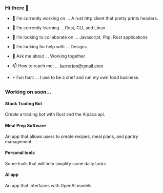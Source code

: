 ### Hi there 👋

- 🔭 I’m currently working on ...
A rust http client that pretty prints headers.

- 🌱 I’m currently learning ...
Rust, CLI, and Linux

- 👯 I’m looking to collaborate on ...
Javascript, Php, Rust applications

- 🤔 I’m looking for help with ...
Designs

- 💬 Ask me about ...
Working together

- 📫 How to reach me: ...
karrerjon@gmail.com

- ⚡ Fun fact: ...
I use to be a chef and run my own food business.

### Working on soon...

#### Stock Trading Bot
Create a trading bot with Rust and the Alpaca api.

#### Meal Prep Software
An app that allows users to create recipes, meal plans, and pantry management.

#### Personal tools
Some tools that will help simplify some daily tasks

#### AI app
An app that interfaces with OpenAI models

